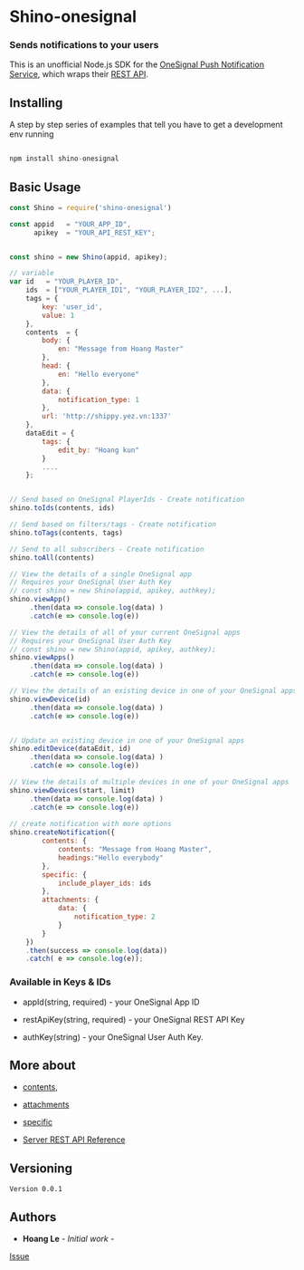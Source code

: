 # Shino-onesignal

### Sends notifications to your users

This is an unofficial Node.js SDK for the [OneSignal Push Notification Service](https://onesignal.com/), which wraps their [REST API](https://documentation.onesignal.com/docs/server-api-overview).


## Installing

A step by step series of examples that tell you have to get a development env running

```js

npm install shino-onesignal

```


## Basic Usage

```js
const Shino = require('shino-onesignal')

const appid   = "YOUR_APP_ID",
      apikey  = "YOUR_API_REST_KEY";


const shino = new Shino(appid, apikey);

// variable
var id   = "YOUR_PLAYER_ID",
    ids  = ["YOUR_PLAYER_ID1", "YOUR_PLAYER_ID2", ...],
    tags = {
        key: 'user_id',
        value: 1
    },
    contents  = {
        body: {
            en: "Message from Hoang Master"
        },
        head: {
            en: "Hello everyone"
        },
        data: {
            notification_type: 1
        },
        url: 'http://shippy.yez.vn:1337'
    },
    dataEdit = {
        tags: {
            edit_by: "Hoang kun"
        }
        ....
    };


// Send based on OneSignal PlayerIds - Create notification
shino.toIds(contents, ids)

// Send based on filters/tags - Create notification
shino.toTags(contents, tags)

// Send to all subscribers - Create notification
shino.toAll(contents)

// View the details of a single OneSignal app
// Requires your OneSignal User Auth Key
// const shino = new Shino(appid, apikey, authkey);
shino.viewApp()
     .then(data => console.log(data) )
     .catch(e => console.log(e))

// View the details of all of your current OneSignal apps
// Requires your OneSignal User Auth Key
// const shino = new Shino(appid, apikey, authkey);
shino.viewApps()
     .then(data => console.log(data) )
     .catch(e => console.log(e))

// View the details of an existing device in one of your OneSignal apps
shino.viewDevice(id)
     .then(data => console.log(data) )
     .catch(e => console.log(e))


// Update an existing device in one of your OneSignal apps
shino.editDevice(dataEdit, id)
     .then(data => console.log(data) )
     .catch(e => console.log(e))

// View the details of multiple devices in one of your OneSignal apps
shino.viewDevices(start, limit)
     .then(data => console.log(data) )
     .catch(e => console.log(e))
     
// create notification with more options
shino.createNotification({
        contents: {
            contents: "Message from Hoang Master",
            headings:"Hello everybody"
        },
        specific: {
            include_player_ids: ids
        },
        attachments: {
            data: {
                notification_type: 2
            }
        }
    })
    .then(success => console.log(data))
    .catch( e => console.log(e));

```

### Available in Keys & IDs

* appId(string, required) - your OneSignal App ID

* restApiKey(string, required) - your OneSignal REST API Key

* authKey(string) - your OneSignal User Auth Key.

## More about 

* [contents](https://documentation.onesignal.com/v3.0/reference#section-content-language),
* [attachments](https://documentation.onesignal.com/v3.0/reference#section-attachments) 
* [specific](https://documentation.onesignal.com/v3.0/reference#section-send-to-specific-devices)

* [Server REST API Reference](https://documentation.onesignal.com/v5.0/reference)

## Versioning

```
Version 0.0.1

```

## Authors

* **Hoang Le** - *Initial work* - 

[Issue](https://github.com/hoangsnow9x/shino-onesignal/issues)




